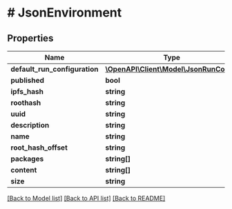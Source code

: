 # # JsonEnvironment

## Properties

Name | Type | Description | Notes
------------ | ------------- | ------------- | -------------
**default_run_configuration** | [**\OpenAPI\Client\Model\JsonRunConfig**](JsonRunConfig.md) |  | [optional]
**published** | **bool** |  | [optional]
**ipfs_hash** | **string** |  | [optional]
**roothash** | **string** |  | [optional]
**uuid** | **string** |  | [optional]
**description** | **string** |  | [optional]
**name** | **string** |  | [optional]
**root_hash_offset** | **string** |  | [optional]
**packages** | **string[]** |  | [optional]
**content** | **string[]** |  | [optional]
**size** | **string** |  | [optional]

[[Back to Model list]](../../README.md#models) [[Back to API list]](../../README.md#endpoints) [[Back to README]](../../README.md)
